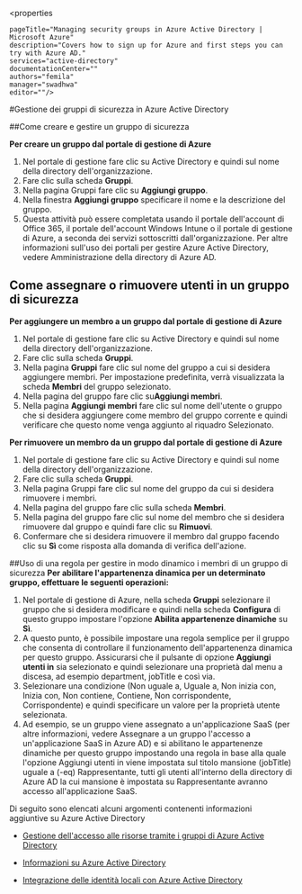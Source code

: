 <properties

	pageTitle="Managing security groups in Azure Active Directory | Microsoft Azure"
	description="Covers how to sign up for Azure and first steps you can try with Azure AD."
	services="active-directory"
	documentationCenter=""
	authors="femila"
	manager="swadhwa"
	editor=""/>

<tags
	ms.service="active-directory" 
	ms.workload="identity" 
	ms.tgt_pltfrm="na" 
	ms.devlang="na" 
	ms.topic="article" 
	ms.date="07/13/2015" 
	ms.author="femila"/>


#Gestione dei gruppi di sicurezza in Azure Active Directory


##Come creare e gestire un gruppo di sicurezza

**Per creare un gruppo dal portale di gestione di Azure**

1. Nel portale di gestione fare clic su Active Directory e quindi sul nome della directory dell'organizzazione.
2. Fare clic sulla scheda **Gruppi**.
3. Nella pagina Gruppi fare clic su **Aggiungi gruppo**.
4. Nella finestra **Aggiungi gruppo** specificare il nome e la descrizione del gruppo.
5. Questa attività può essere completata usando il portale dell'account di Office 365, il portale dell'account Windows Intune o il portale di gestione di Azure, a seconda dei servizi sottoscritti dall'organizzazione. Per altre informazioni sull'uso dei portali per gestire Azure Active Directory, vedere Amministrazione della directory di Azure AD.

## Come assegnare o rimuovere utenti in un gruppo di sicurezza

**Per aggiungere un membro a un gruppo dal portale di gestione di Azure**

1. Nel portale di gestione fare clic su Active Directory e quindi sul nome della directory dell'organizzazione.
2. Fare clic sulla scheda **Gruppi**.
3. Nella pagina **Gruppi** fare clic sul nome del gruppo a cui si desidera aggiungere membri. Per impostazione predefinita, verrà visualizzata la scheda **Membri** del gruppo selezionato.
4. Nella pagina del gruppo fare clic su**Aggiungi membri**.
5. Nella pagina **Aggiungi membri** fare clic sul nome dell'utente o gruppo che si desidera aggiungere come membro del gruppo corrente e quindi verificare che questo nome venga aggiunto al riquadro Selezionato.


**Per rimuovere un membro da un gruppo dal portale di gestione di Azure**

1. Nel portale di gestione fare clic su Active Directory e quindi sul nome della directory dell'organizzazione.
2. Fare clic sulla scheda **Gruppi**.
3. Nella pagina Gruppi fare clic sul nome del gruppo da cui si desidera rimuovere i membri.
4. Nella pagina del gruppo fare clic sulla scheda **Membri**.
5. Nella pagina del gruppo fare clic sul nome del membro che si desidera rimuovere dal gruppo e quindi fare clic su **Rimuovi**.
6. Confermare che si desidera rimuovere il membro dal gruppo facendo clic su **Sì** come risposta alla domanda di verifica dell'azione.


##Uso di una regola per gestire in modo dinamico i membri di un gruppo di sicurezza
**Per abilitare l'appartenenza dinamica per un determinato gruppo, effettuare le seguenti operazioni:**

1. Nel portale di gestione di Azure, nella scheda **Gruppi** selezionare il gruppo che si desidera modificare e quindi nella scheda **Configura** di questo gruppo impostare l'opzione **Abilita appartenenze dinamiche** su **Sì**.
2. A questo punto, è possibile impostare una regola semplice per il gruppo che consenta di controllare il funzionamento dell'appartenenza dinamica per questo gruppo. Assicurarsi che il pulsante di opzione **Aggiungi utenti in** sia selezionato e quindi selezionare una proprietà dal menu a discesa, ad esempio department, jobTitle e così via. 
3. Selezionare una condizione (Non uguale a, Uguale a, Non inizia con, Inizia con, Non contiene, Contiene, Non corrispondente, Corrispondente) e quindi specificare un valore per la proprietà utente selezionata.
4. Ad esempio, se un gruppo viene assegnato a un'applicazione SaaS (per altre informazioni, vedere Assegnare a un gruppo l'accesso a un'applicazione SaaS in Azure AD) e si abilitano le appartenenze dinamiche per questo gruppo impostando una regola in base alla quale l'opzione Aggiungi utenti in viene impostata sul titolo mansione (jobTitle) uguale a (-eq) Rappresentante, tutti gli utenti all'interno della directory di Azure AD la cui mansione è impostata su Rappresentante avranno accesso all'applicazione SaaS.

Di seguito sono elencati alcuni argomenti contenenti informazioni aggiuntive su Azure Active Directory

* [Gestione dell'accesso alle risorse tramite i gruppi di Azure Active Directory](active-directory-manage-groups.md)

* [Informazioni su Azure Active Directory](active-directory-whatis.md)

* [Integrazione delle identità locali con Azure Active Directory](active-directory-aadconnect.md)

<!---HONumber=August15_HO6-->